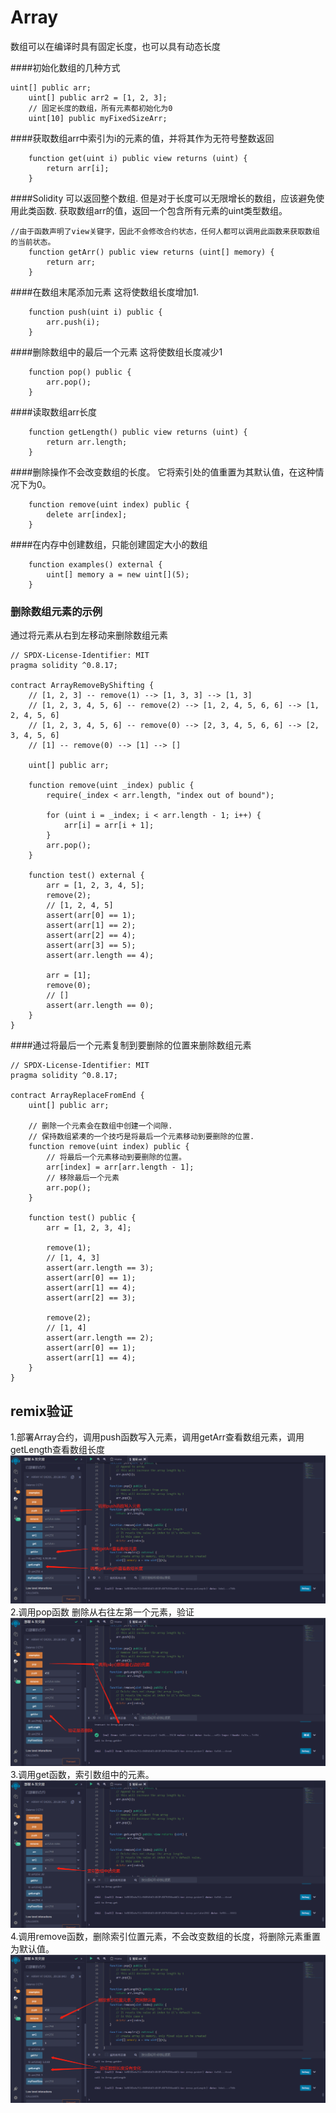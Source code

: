 # Array
数组可以在编译时具有固定长度，也可以具有动态长度

####初始化数组的几种方式
```solidity
uint[] public arr;
    uint[] public arr2 = [1, 2, 3];
    // 固定长度的数组，所有元素都初始化为0
    uint[10] public myFixedSizeArr;
```

####获取数组arr中索引为i的元素的值，并将其作为无符号整数返回
```solidity
    function get(uint i) public view returns (uint) {
        return arr[i];
    }
```

####Solidity 可以返回整个数组.
但是对于长度可以无限增长的数组，应该避免使用此类函数.
获取数组arr的值，返回一个包含所有元素的uint类型数组。
```solidity
//由于函数声明了view关键字，因此不会修改合约状态，任何人都可以调用此函数来获取数组的当前状态。
    function getArr() public view returns (uint[] memory) {
        return arr;
    }
```

####在数组末尾添加元素
这将使数组长度增加1.
```solidity
    function push(uint i) public {
        arr.push(i);
    }
```

####删除数组中的最后一个元素
这将使数组长度减少1
```solidity
    function pop() public {
        arr.pop();
    }
```

####读取数组arr长度
```solidity
    function getLength() public view returns (uint) {
        return arr.length;
    }
```

####删除操作不会改变数组的长度。
它将索引处的值重置为其默认值，在这种情况下为0。
```solidity
    function remove(uint index) public {
        delete arr[index];
    }
```

####在内存中创建数组，只能创建固定大小的数组
```solidity
    function examples() external {
        uint[] memory a = new uint[](5);
    }
```


### 删除数组元素的示例
通过将元素从右到左移动来删除数组元素

```solidity
// SPDX-License-Identifier: MIT
pragma solidity ^0.8.17;

contract ArrayRemoveByShifting {
    // [1, 2, 3] -- remove(1) --> [1, 3, 3] --> [1, 3]
    // [1, 2, 3, 4, 5, 6] -- remove(2) --> [1, 2, 4, 5, 6, 6] --> [1, 2, 4, 5, 6]
    // [1, 2, 3, 4, 5, 6] -- remove(0) --> [2, 3, 4, 5, 6, 6] --> [2, 3, 4, 5, 6]
    // [1] -- remove(0) --> [1] --> []

    uint[] public arr;

    function remove(uint _index) public {
        require(_index < arr.length, "index out of bound");

        for (uint i = _index; i < arr.length - 1; i++) {
            arr[i] = arr[i + 1];
        }
        arr.pop();
    }

    function test() external {
        arr = [1, 2, 3, 4, 5];
        remove(2);
        // [1, 2, 4, 5]
        assert(arr[0] == 1);
        assert(arr[1] == 2);
        assert(arr[2] == 4);
        assert(arr[3] == 5);
        assert(arr.length == 4);

        arr = [1];
        remove(0);
        // []
        assert(arr.length == 0);
    }
}
```
####通过将最后一个元素复制到要删除的位置来删除数组元素


```solidity
// SPDX-License-Identifier: MIT
pragma solidity ^0.8.17;

contract ArrayReplaceFromEnd {
    uint[] public arr;

    // 删除一个元素会在数组中创建一个间隙.
    // 保持数组紧凑的一个技巧是将最后一个元素移动到要删除的位置.
    function remove(uint index) public {
        // 将最后一个元素移动到要删除的位置。
        arr[index] = arr[arr.length - 1];
        // 移除最后一个元素
        arr.pop();
    }

    function test() public {
        arr = [1, 2, 3, 4];

        remove(1);
        // [1, 4, 3]
        assert(arr.length == 3);
        assert(arr[0] == 1);
        assert(arr[1] == 4);
        assert(arr[2] == 3);

        remove(2);
        // [1, 4]
        assert(arr.length == 2);
        assert(arr[0] == 1);
        assert(arr[1] == 4);
    }
}
```

## remix验证
1.部署Array合约，调用push函数写入元素，调用getArr查看数组元素，调用getLength查看数组长度
![13-1.jpg](img/13-1.jpg)
2.调用pop函数 删除从右往左第一个元素，验证
![13-2.jpg](img/13-2.jpg)
3.调用get函数，索引数组中的元素。
![13-3.jpg](img/13-3.jpg)
4.调用remove函数，删除索引位置元素，不会改变数组的长度，将删除元素重置为默认值。
![13-4.jpg](img/13-4.jpg)
